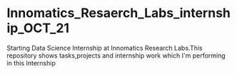 # Innomatics_Resaerch_Labs_internship_OCT_21
Starting Data Science Internship at Innomatics Research Labs.This repository shows tasks,projects and internship work which I'm performing in this Internship
